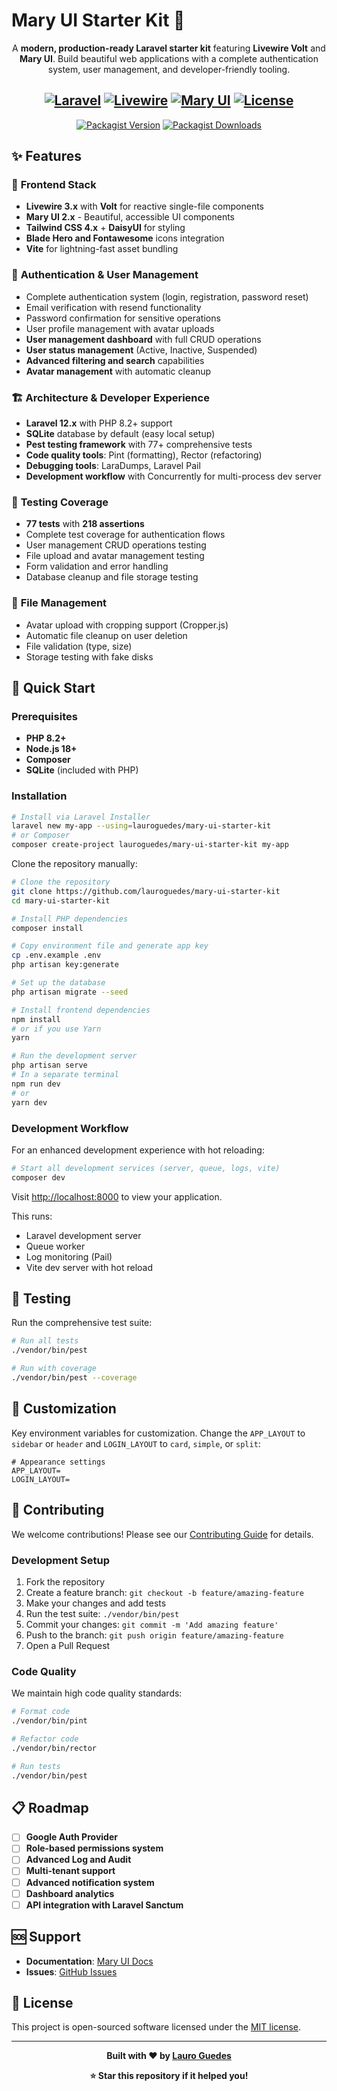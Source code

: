 # Mary UI Starter Kit 🚀

<div align="center">

A **modern, production-ready Laravel starter kit** featuring **Livewire Volt** and **Mary UI**. Build beautiful web applications with a complete authentication system, user management, and developer-friendly tooling.

[![Laravel](https://img.shields.io/badge/Laravel-12.x-red?style=flat&logo=laravel)](https://laravel.com)
[![Livewire](https://img.shields.io/badge/Livewire-3.x-purple?style=flat)](https://livewire.laravel.com)
[![Mary UI](https://img.shields.io/badge/Mary_UI-2.x-blue?style=flat)](https://mary-ui.com)
[![License](https://img.shields.io/badge/License-MIT-green?style=flat)](LICENSE)
--
[![Packagist Version](https://img.shields.io/packagist/v/lauroguedes/mary-ui-starter-kit?style=flat)](https://packagist.org/packages/lauroguedes/mary-ui-starter-kit)
[![Packagist Downloads](https://img.shields.io/packagist/dt/lauroguedes/mary-ui-starter-kit?style=flat)](https://packagist.org/packages/lauroguedes/mary-ui-starter-kit)

</div>

## ✨ Features

### 🎨 **Frontend Stack**
- **Livewire 3.x** with **Volt** for reactive single-file components
- **Mary UI 2.x** - Beautiful, accessible UI components
- **Tailwind CSS 4.x** + **DaisyUI** for styling
- **Blade Hero and Fontawesome** icons integration
- **Vite** for lightning-fast asset bundling

### 🔐 **Authentication & User Management**
- Complete authentication system (login, registration, password reset)
- Email verification with resend functionality
- Password confirmation for sensitive operations
- User profile management with avatar uploads
- **User management dashboard** with full CRUD operations
- **User status management** (Active, Inactive, Suspended)
- **Advanced filtering and search** capabilities
- **Avatar management** with automatic cleanup

### 🏗️ **Architecture & Developer Experience**
- **Laravel 12.x** with PHP 8.2+ support
- **SQLite** database by default (easy local setup)
- **Pest testing framework** with 77+ comprehensive tests
- **Code quality tools**: Pint (formatting), Rector (refactoring)
- **Debugging tools**: LaraDumps, Laravel Pail
- **Development workflow** with Concurrently for multi-process dev server

### 🧪 **Testing Coverage**
- **77 tests** with **218 assertions**
- Complete test coverage for authentication flows
- User management CRUD operations testing
- File upload and avatar management testing
- Form validation and error handling
- Database cleanup and file storage testing

### 📁 **File Management**
- Avatar upload with cropping support (Cropper.js)
- Automatic file cleanup on user deletion
- File validation (type, size)
- Storage testing with fake disks

## 🚀 Quick Start

### Prerequisites
- **PHP 8.2+**
- **Node.js 18+**
- **Composer**
- **SQLite** (included with PHP)

### Installation

```bash
# Install via Laravel Installer
laravel new my-app --using=lauroguedes/mary-ui-starter-kit
# or Composer
composer create-project lauroguedes/mary-ui-starter-kit my-app
```

Clone the repository manually:
```bash
# Clone the repository
git clone https://github.com/lauroguedes/mary-ui-starter-kit
cd mary-ui-starter-kit

# Install PHP dependencies
composer install

# Copy environment file and generate app key
cp .env.example .env
php artisan key:generate

# Set up the database
php artisan migrate --seed

# Install frontend dependencies
npm install
# or if you use Yarn
yarn

# Run the development server
php artisan serve
# In a separate terminal
npm run dev
# or
yarn dev
```

### Development Workflow

For an enhanced development experience with hot reloading:

```bash
# Start all development services (server, queue, logs, vite)
composer dev
```

Visit [http://localhost:8000](http://localhost:8000) to view your application.

This runs:
- Laravel development server
- Queue worker
- Log monitoring (Pail)
- Vite dev server with hot reload

## 🧪 Testing

Run the comprehensive test suite:

```bash
# Run all tests
./vendor/bin/pest

# Run with coverage
./vendor/bin/pest --coverage
```

## 🔧 Customization

Key environment variables for customization. Change the `APP_LAYOUT` to `sidebar` or `header` and `LOGIN_LAYOUT` to `card`, `simple`, or `split`:

```env
# Appearance settings
APP_LAYOUT=
LOGIN_LAYOUT=
```

## 🤝 Contributing

We welcome contributions! Please see our [Contributing Guide](CONTRIBUTING.md) for details.

### Development Setup

1. Fork the repository
2. Create a feature branch: `git checkout -b feature/amazing-feature`
3. Make your changes and add tests
4. Run the test suite: `./vendor/bin/pest`
5. Commit your changes: `git commit -m 'Add amazing feature'`
6. Push to the branch: `git push origin feature/amazing-feature`
7. Open a Pull Request

### Code Quality

We maintain high code quality standards:

```bash
# Format code
./vendor/bin/pint

# Refactor code
./vendor/bin/rector

# Run tests
./vendor/bin/pest
```

## 📋 Roadmap

- [ ] **Google Auth Provider**
- [ ] **Role-based permissions system**
- [ ] **Advanced Log and Audit**
- [ ] **Multi-tenant support**
- [ ] **Advanced notification system**
- [ ] **Dashboard analytics**
- [ ] **API integration with Laravel Sanctum**

## 🆘 Support

- **Documentation**: [Mary UI Docs](https://mary-ui.com)
- **Issues**: [GitHub Issues](https://github.com/lauroguedes/mary-ui-starter-kit/issues)

## 📝 License

This project is open-sourced software licensed under the [MIT license](LICENSE).

---

<div align="center">

**Built with ❤️ by [Lauro Guedes](https://lauroguedes.dev)**

**⭐ Star this repository if it helped you!**

</div>
